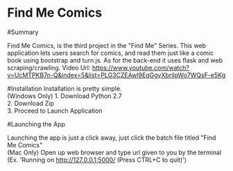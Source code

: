 
# Find Me Comics
#Summary

Find Me Comics, is the third project in the "Find Me" Series. This web application lets users search for comics, and read them just like a comic book using bootstrap and turn.js. As for the back-end it uses flask and web scraping/crawling. 
Video Url: https://www.youtube.com/watch?v=UcMTPKB7n-Q&index=5&list=PLG3CZEAwI9EqGgyXbrilpWo7WQsF-e5Kg

#Installation
Installation is pretty simple.<br/>
(Windows Only) 1. Download Python 2.7<br/>
2. Download Zip<br/>
3. Proceed to Launch Application


#Launching the App

Launching the app is just a click away, just click the batch file titled "Find Me Comics"<br/>
(Mac Only) Open up web browser and type url given to you by the terminal (Ex. 'Running on http://127.0.0.1:5000/ (Press CTRL+C to quit)')
